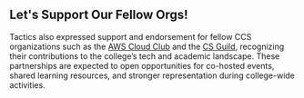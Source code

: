 ## Let's Support Our Fellow Orgs!

Tactics also expressed support and endorsement for fellow CCS organizations such as the [AWS Cloud Club](https://www.facebook.com/AWSCloudClubAdNU) and the [CS Guild](https://csguild.tech/), recognizing their contributions to the college’s tech and academic landscape. These partnerships are expected to open opportunities for co-hosted events, shared learning resources, and stronger representation during college-wide activities.